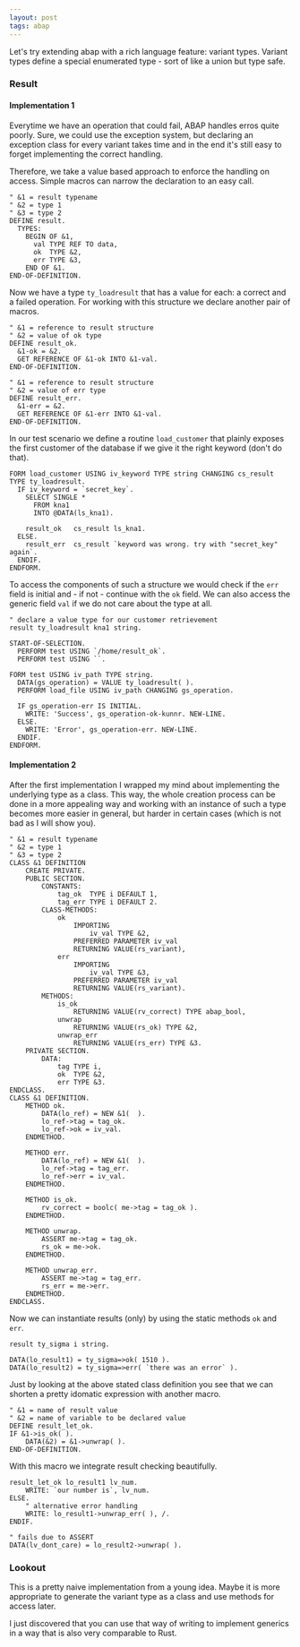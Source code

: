 ```yaml
---
layout: post
tags: abap
---
```


Let's try extending abap with a rich language feature: variant types. Variant types define a special enumerated type - sort of like a union but type safe.

### Result

#### Implementation 1

Everytime we have an operation that could fail, ABAP handles erros quite poorly. Sure, we could use the exception system, but declaring an exception class for every variant takes time and in the end it's still easy to forget implementing the correct handling.

Therefore, we take a value based approach to enforce the handling on access. Simple macros can narrow the declaration to an easy call.

``` abap
" &1 = result typename
" &2 = type 1
" &3 = type 2
DEFINE result.
  TYPES:
    BEGIN OF &1,
      val TYPE REF TO data,
      ok  TYPE &2,
      err TYPE &3,
    END OF &1.
END-OF-DEFINITION.
```

Now we have a type `ty_loadresult` that has a value for each: a correct and a failed operation. For working with this structure we declare another pair of macros.

``` abap
" &1 = reference to result structure
" &2 = value of ok type
DEFINE result_ok.
  &1-ok = &2.
  GET REFERENCE OF &1-ok INTO &1-val.
END-OF-DEFINITION.

" &1 = reference to result structure
" &2 = value of err type
DEFINE result_err.
  &1-err = &2.
  GET REFERENCE OF &1-err INTO &1-val.
END-OF-DEFINITION.
```

In our test scenario we define a routine `load_customer` that plainly exposes the first customer of the database if we give it the right keyword (don't do that).

``` abap
FORM load_customer USING iv_keyword TYPE string CHANGING cs_result TYPE ty_loadresult.
  IF iv_keyword = `secret_key`.
    SELECT SINGLE *
      FROM kna1
      INTO @DATA(ls_kna1).

    result_ok   cs_result ls_kna1.
  ELSE.
    result_err  cs_result `keyword was wrong. try with "secret_key" again`.
  ENDIF.
ENDFORM.
```

To access the components of such a structure we would check if the `err` field is initial and - if not - continue with the `ok` field. We can also access the generic field `val` if we do not care about the type at all.

``` abap
" declare a value type for our customer retrievement
result ty_loadresult kna1 string.

START-OF-SELECTION.
  PERFORM test USING `/home/result_ok`.
  PERFORM test USING ``.

FORM test USING iv_path TYPE string.
  DATA(gs_operation) = VALUE ty_loadresult( ).
  PERFORM load_file USING iv_path CHANGING gs_operation.

  IF gs_operation-err IS INITIAL.
    WRITE: 'Success', gs_operation-ok-kunnr. NEW-LINE.
  ELSE.
    WRITE: 'Error', gs_operation-err. NEW-LINE.
  ENDIF.
ENDFORM.
```

#### Implementation 2

After the first implementation I wrapped my mind about implementing the underlying type as a class. This way, the whole creation process can be done in a more appealing way and working with an instance of such a type becomes more easier in general, but harder in certain cases (which is not bad as I will show you).

``` abap
" &1 = result typename
" &2 = type 1
" &3 = type 2
CLASS &1 DEFINITION
    CREATE PRIVATE.
    PUBLIC SECTION.
        CONSTANTS:
            tag_ok  TYPE i DEFAULT 1,
            tag_err TYPE i DEFAULT 2.
        CLASS-METHODS:
            ok
                IMPORTING
                    iv_val TYPE &2,
                PREFERRED PARAMETER iv_val
                RETURNING VALUE(rs_variant),
            err
                IMPORTING
                    iv_val TYPE &3,
                PREFERRED PARAMETER iv_val
                RETURNING VALUE(rs_variant).
        METHODS:
            is_ok
                RETURNING VALUE(rv_correct) TYPE abap_bool,
            unwrap
                RETURNING VALUE(rs_ok) TYPE &2,
            unwrap_err
                RETURNING VALUE(rs_err) TYPE &3.
    PRIVATE SECTION.
        DATA:
            tag TYPE i,
            ok  TYPE &2,
            err TYPE &3.
ENDCLASS.
CLASS &1 DEFINITION.
    METHOD ok.
        DATA(lo_ref) = NEW &1(  ).
        lo_ref->tag = tag_ok.
        lo_ref->ok = iv_val.
    ENDMETHOD.

    METHOD err.
        DATA(lo_ref) = NEW &1(  ).
        lo_ref->tag = tag_err.
        lo_ref->err = iv_val.
    ENDMETHOD.

    METHOD is_ok.
        rv_correct = boolc( me->tag = tag_ok ).
    ENDMETHOD.

    METHOD unwrap.
        ASSERT me->tag = tag_ok.
        rs_ok = me->ok.
    ENDMETHOD.

    METHOD unwrap_err.
        ASSERT me->tag = tag_err.
        rs_err = me->err.
    ENDMETHOD.
ENDCLASS.
```

Now we can instantiate results (only) by using the static methods `ok` and `err`.

``` abap
result ty_sigma i string.

DATA(lo_result1) = ty_sigma=>ok( 1510 ).
DATA(lo_result2) = ty_sigma=>err( `there was an error` ).
```

Just by looking at the above stated class definition you see that we can shorten a pretty idomatic expression with another macro.

``` abap
" &1 = name of result value
" &2 = name of variable to be declared value
DEFINE result_let_ok.
IF &1->is_ok( ).
    DATA(&2) = &1->unwrap( ).
END-OF-DEFINITION.
```

With this macro we integrate result checking beautifully.

``` abap
result_let_ok lo_result1 lv_num.
    WRITE: `our number is`, lv_num.
ELSE.
    " alternative error handling
    WRITE: lo_result1->unwrap_err( ), /.
ENDIF.

" fails due to ASSERT
DATA(lv_dont_care) = lo_result2->unwrap( ).
```

### Lookout

This is a pretty naive implementation from a young idea. Maybe it is more appropriate to generate the variant type as a class and use methods for access later.

I just discovered that you can use that way of writing to implement generics in a way that is also very comparable to Rust.
